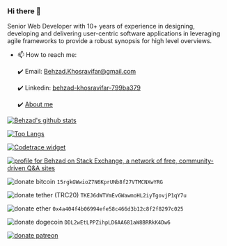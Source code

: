 ### Hi there 👋

Senior Web Developer with 10+ years of experience in designing, developing and delivering user-centric software applications in leveraging agile frameworks to provide a robust synopsis for high level overviews.

+ 📫 How to reach me: 

  :heavy_check_mark: Email: Behzad.Khosravifar@gmail.com
  
  :heavy_check_mark: Linkedin: [behzad-khosravifar-799ba379](https://www.linkedin.com/in/behzad-khosravifar-799ba379)
  
  :heavy_check_mark: [About me](https://bezzad.github.io/)


[![Behzad's github stats](https://github-readme-stats.vercel.app/api?username=bezzad&show_icons=true&count_private=true&include_all_commits=true&theme=radical)](https://github.com/bezzad)


[![Top Langs](https://github-readme-stats.vercel.app/api/top-langs/?username=bezzad&langs_count=8&layout=compact&theme=radical)](https://github.com/bezzad/)
   
   
[![Codetrace widget](https://codetrace.com/widget/bezzad)](https://codetrace.com/users/bezzad)


[![profile for Behzad on Stack Exchange, a network of free, community-driven Q&amp;A sites](https://stackexchange.com/users/flair/4086707.png)](https://stackexchange.com/users/4086707)


![donate bitcoin](https://img.shields.io/badge/donate-Bitcoin-gold.svg) `15rgkGWwioZ7N6KprUNb8f27VTMCNXwYRG`

![donate tether (TRC20)](https://img.shields.io/badge/donate-Tether-green.svg) `TKEJ6dWTVmEvGWawmoHL2iyTgovjP1qY7u`

![donate ether](https://img.shields.io/badge/donate-Ether-slategray.svg) `0x4a404f4b06994efe58c466d3b12c8f2f8297c025`

![donate dogecoin](https://img.shields.io/badge/donate-Dogecoin-gold.svg) `DDL2wEtLPPZihpLD6AA681aW8BRRkK4Dw6`

[![donate patreon](https://img.shields.io/badge/Become%20a%20Patron!-red.svg)](https://www.patreon.com/bePatron?u=74092338)
